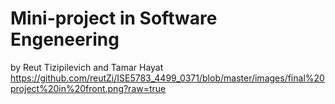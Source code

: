 # Mini-project in Software Engeneering
by Reut Tizipilevich and Tamar Hayat
https://github.com/reutZi/ISE5783_4499_0371/blob/master/images/final%20project%20in%20front.png?raw=true


